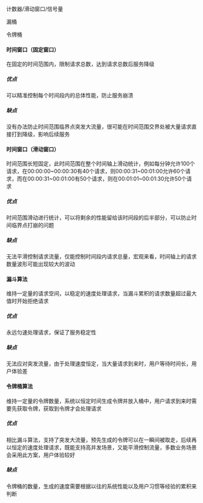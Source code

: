 计数器/滑动窗口/信号量

漏桶

令牌桶

#### 时间窗口（固定窗口）

在固定的时间范围内，限制请求总数，达到请求总数后服务降级

##### 优点

可以精准控制每个时间段内的总体性能，防止服务崩溃

##### 缺点

没有办法防止时间范围临界点突发大流量，很可能在时间范围交界处被大量请求直接打到降级，影响后续服务

#### 时间窗口（滑动窗口）

时间范围长短固定，此时间范围在整个时间轴上滑动统计，例如每分钟允许100个请求，在00:00:00~00:00:30有40个请求，则00:00:31~00:01:00允许60个请求，而在00:00:31~00:01:00有50个请求，则在00:01:01~00:01:30允许50个请求

##### 优点

时间范围滑动进行统计，可以将剩余的性能留给该时间段的后半部分，可以防止时间临界点打崩的问题

##### 缺点

无法平滑控制请求流量，仅能控制时间段内请求总量，宏观来看，时间轴上的请求数量波形可能出现较大的波动

#### 漏斗算法

维持一定量的请求空间，以稳定的速度处理请求，当漏斗累积的请求数量超过最大值时开始拒绝请求

##### 优点

永远匀速处理请求，保证了服务稳定性

##### 缺点

无法应对突发流量，由于处理速度恒定，当大量请求到来时，用户等待时间长，用户体验差

#### 令牌桶算法

维持一定量的令牌数量，系统以恒定时间生成令牌并放入桶中，用户请求到来时需要先获取令牌，获取到令牌才会处理请求

##### 优点

相比漏斗算法，支持了突发大流量，预先生成的令牌可以在一瞬间被取走，后续再以恒定的速度处理请求，既能支持高并发场景，又能平滑控制流量，多数业务场景会采用此方案，用户体验较好

##### 缺点

令牌桶的数量，生成的速度需要根据以往的系统性能以及用户习惯等经验的累积来判断